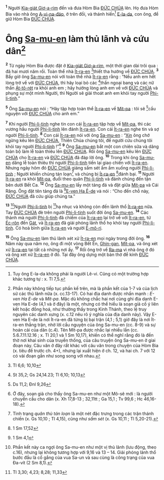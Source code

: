 <sup><b>1</b></sup> Người [Kia-giát Giơ-a-rim]() đến và đưa Hòm Bia [ĐỨC CHÚA]() lên. Họ đưa Hòm Bia vào nhà ông [A-vi-na-đáp](), ở trên đồi, và thánh hiến[^1-3768142d-e98a-42b9-947e-e2dcd4999068] [E-la-da](), con ông, để giữ Hòm Bia [ĐỨC CHÚA]().

# Ông [Sa-mu-en]() làm thủ lãnh và cứu dân[^2-3768142d-e98a-42b9-947e-e2dcd4999068]

<sup><b>2</b></sup> Từ ngày Hòm Bia được đặt ở [Kia-giát Giơ-a-rim](), một thời gian dài trôi qua : đã hai mươi năm rồi. Toàn thể nhà [Ít-ra-en]() [^1@-3768142d-e98a-42b9-947e-e2dcd4999068]thiết tha hướng về [ĐỨC CHÚA](). <sup><b>3</b></sup> Bấy giờ ông [Sa-mu-en]() nói với toàn thể nhà [Ít-ra-en]() rằng : “Nếu anh em hết lòng trở về với [ĐỨC CHÚA](), thì hãy loại bỏ các [^2@-3768142d-e98a-42b9-947e-e2dcd4999068]thần ngoại bang và các nữ thần [Át-tô-rét]() ra khỏi anh em ; hãy hướng lòng anh em về với [ĐỨC CHÚA]() và phụng sự một mình Người, thì Người sẽ giải thoát anh em khỏi tay người [Phi-li-tinh]().”

<sup><b>5</b></sup> Ông [Sa-mu-en]() nói : “Hãy tập hợp toàn thể [Ít-ra-en]() về [Mít-pa]() : tôi sẽ [^4@-3768142d-e98a-42b9-947e-e2dcd4999068]cầu nguyện với [ĐỨC CHÚA]() cho anh em.”

<sup><b>7</b></sup> Khi người [Phi-li-tinh]() nghe tin con cái [Ít-ra-en]() tập hợp về [Mít-pa](), thì các vương hầu người [Phi-li-tinh]() lên đánh [Ít-ra-en](). Con cái [Ít-ra-en]() nghe tin và sợ người [Phi-li-tinh](). <sup><b>8</b></sup> Con cái [Ít-ra-en]() nói với ông [Sa-mu-en]() : “[Xin]() ông chớ ngừng kêu lên [ĐỨC CHÚA](), Thiên Chúa chúng tôi, để người cứu chúng tôi khỏi tay người [Phi-li-tinh]() !”[^5-3768142d-e98a-42b9-947e-e2dcd4999068] <sup><b>9</b></sup> Ông [Sa-mu-en]() bắt một con chiên sữa và dâng toàn bộ làm lễ toàn thiêu lên [ĐỨC CHÚA](). Rồi ông [Sa-mu-en]() kêu lên [ĐỨC CHÚA]() cho [Ít-ra-en]() và [ĐỨC CHÚA]() đã đáp lời ông. <sup><b>10</b></sup> Trong khi ông [Sa-mu-en]() dâng lễ toàn thiêu thì người [Phi-li-tinh]() tiến lại giao chiến với [Ít-ra-en](). Nhưng ngày hôm đó [ĐỨC CHÚA]() giáng sấm sét ầm ầm xuống người [Phi-li-tinh]() ; Người khiến chúng tán loạn[^6-3768142d-e98a-42b9-947e-e2dcd4999068] và chúng bị [Ít-ra-en]() [^6@-3768142d-e98a-42b9-947e-e2dcd4999068]đánh bại. <sup><b>11</b></sup> Người [Ít-ra-en]() ra khỏi [Mít-pa](), đuổi theo quân [Phi-li-tinh]() và đánh chúng đến tận bên dưới Bết Ca. <sup><b>12</b></sup> Ông [Sa-mu-en]() lấy một tảng đá và đặt giữa [Mít-pa]() và Cái Răng. Ông đặt tên tảng đá là [^7@-3768142d-e98a-42b9-947e-e2dcd4999068][E-ven Ha Ê-de]() và nói : “Cho đến chỗ này, [ĐỨC CHÚA]() đã cứu giúp chúng ta.”

<sup><b>13</b></sup> [^7-3768142d-e98a-42b9-947e-e2dcd4999068]Người [Phi-li-tinh]() bị [^8@-3768142d-e98a-42b9-947e-e2dcd4999068]hạ nhục và không còn đến lãnh thổ [Ít-ra-en]() nữa. Tay [ĐỨC CHÚA]() đè trên người [Phi-li-tinh]() suốt đời ông [Sa-mu-en](). <sup><b>14</b></sup> Các thành mà người [Phi-li-tinh]() đã chiếm của [Ít-ra-en]() lại trở về với [Ít-ra-en](), từ [Éc-rôn]() đến [Gát](), và [Ít-ra-en]() đã giải phóng lãnh thổ họ khỏi tay người [Phi-li-tinh](). Có hoà bình giữa [Ít-ra-en]() và người [E-mô-ri]().

<sup><b>15</b></sup> Ông [Sa-mu-en]() làm thủ lãnh xét xử [Ít-ra-en]() mọi ngày trong đời ông. <sup><b>16</b></sup> Năm này qua năm nọ, ông đi một vòng Bết Ên, [Ghin-gan](), [Mít-pa](), và ông xét xử [Ít-ra-en]() tại tất cả những nơi ấy. <sup><b>17</b></sup> Rồi ông trở về [Ra-ma]() vì nhà ông ở đó và ông xét xử [Ít-ra-en]() ở đó. Tại đây ông dựng một bàn thờ để kính [ĐỨC CHÚA]().

[^1-3768142d-e98a-42b9-947e-e2dcd4999068]: Tuy ông E-la-da không phải là người Lê-vi. Cũng có một trường hợp khác tương tự : x. Tl 7,5.

[^2-3768142d-e98a-42b9-947e-e2dcd4999068]:
    Phần này không tiếp tục phần kế trên, mà là phần kết của 1-7 và của lịch sử các thủ lãnh nữa (x. cc.13-17). Có hai địa danh được nhấn mạnh : _E-ven Ha E-de_ và _Mít-pa_. Mặc dù không chắc hai nơi cùng ghi địa danh E-ven Ha E-de (4,1 và ở đây) là một, nhưng có thể hiểu là soạn giả cố ý liên kết hoặc đồng hoá, như thường thấy trong Kinh Thánh, theo lệ truy nguyên các danh xưng (x. c.12 nêu rõ ý nghĩa của địa danh này). Vậy E-ven Ha E-de là nơi Ít-ra-en đã từng bị bại trận (4,1 ; 5,1) giờ đây là nơi Ít-ra-en thắng trận, nhờ lời cầu nguyện của ông Sa-mu-en (cc. 8-9) và sự hoán cải của dân (c.4). Tên Mít-pa được nhắc lại nhiều lần (cc. 5.6.7.11.12.16 ; x. Tl 20,1 và 1 Sm 10,17), khiến có thể nghĩ rằng đó là đền thờ nơi khai sinh của truyền thống, của câu truyện ông Sa-mu-en ở giai đoạn này. Câu văn ở đây rất khác với câu văn trong chuyện của Hòm Bia (x. tiêu đề trước ch. 4+), nhưng lại xuất hiện ở ch. 12, và hai ch. 7 với 12 có vài đoạn gần như song song với nhau.
    [^5-3768142d-e98a-42b9-947e-e2dcd4999068]: Ở đây, soạn giả cho thấy ông Sa-mu-en như một Mô-sê mới : là người chuyển cầu cho dân (x. Xh 17,8-13 ; 32,11tt ; Ga 15,1 ; Tv 99,6 ; Hc 46,16-18).
    [^6-3768142d-e98a-42b9-947e-e2dcd4999068]: Tình trạng _quân thù tán loạn_ là một nét đặc trưng trong các trận thánh chiến (x. Gs 10,10 ; Tl 4,15), cũng như _sấm sét_ (x. Gs 10,11 ; Tl 5,20-21).
    [^7-3768142d-e98a-42b9-947e-e2dcd4999068]: Phần kết này ca ngợi ông Sa-mu-en như một vị thủ lãnh (lưu động, theo c.16), nhưng lại không tương hợp với 9,16 và 13 – 14. Giải phóng lãnh thổ bước đầu là cố gắng của vua Sa-un và sau cùng là công trạng của vua Đa-vít (2 Sm 8,1).
    [^1@-3768142d-e98a-42b9-947e-e2dcd4999068]: Tl 6,6; 10,10
    [^2@-3768142d-e98a-42b9-947e-e2dcd4999068]: St 35,2; Gs 24,14.23; Tl 6,10; 10,13
    [^4@-3768142d-e98a-42b9-947e-e2dcd4999068]: Ds 11,2; Đnl 9,26
    [^6@-3768142d-e98a-42b9-947e-e2dcd4999068]: 1 Sm 17,52
    [^7@-3768142d-e98a-42b9-947e-e2dcd4999068]: 1 Sm 4,1
    [^8@-3768142d-e98a-42b9-947e-e2dcd4999068]: Tl 3,30; 4,23; 8,28; 11,33
